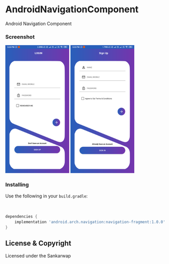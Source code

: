 # AndroidNavigationComponent
Android Navigation Component

### Screenshot
<img src="image/Screenshot_2019-07-18-17-23-54-399_com.s.navigationcomponent.png" width="200">     <img src="image/Screenshot_2019-07-18-17-23-57-440_com.s.navigationcomponent.png" width="200">

### Installing

Use the following in your `build.gradle`:



```groovy


dependencies {
    implementation 'android.arch.navigation:navigation-fragment:1.0.0'
}
```






## License & Copyright
Licensed under the Sankarwap
